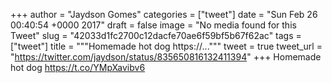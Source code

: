 
+++
author = "Jaydson Gomes"
categories = ["tweet"]
date = "Sun Feb 26 00:40:54 +0000 2017"
draft = false
image = "No media found for this Tweet"
slug = "42033d1fc2700c12dacfe70ae6f59bf5b67f62ac"
tags = ["tweet"]
title = """Homemade hot dog https://..."""
tweet = true
tweet_url = "https://twitter.com/jaydson/status/835650816132411394"
+++
Homemade hot dog https://t.co/YMpXavibv6
